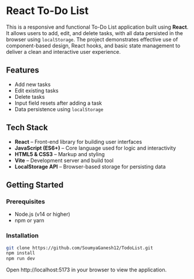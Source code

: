 # React To-Do List

This is a responsive and functional To-Do List application built using **React**. It allows users to add, edit, and delete tasks, with all data persisted in the browser using `localStorage`. The project demonstrates effective use of component-based design, React hooks, and basic state management to deliver a clean and interactive user experience.

## Features

- Add new tasks
- Edit existing tasks
- Delete tasks
- Input field resets after adding a task
- Data persistence using `localStorage`

## Tech Stack

- **React** – Front-end library for building user interfaces
- **JavaScript (ES6+)** – Core language used for logic and interactivity
- **HTML5 & CSS3** – Markup and styling
- **Vite** – Development server and build tool
- **LocalStorage API** – Browser-based storage for persisting data

## Getting Started

### Prerequisites

- Node.js (v14 or higher)
- npm or yarn

### Installation

```bash
git clone https://github.com/SoumyaGanesh12/TodoList.git
npm install
npm run dev
```

Open http://localhost:5173 in your browser to view the application.

